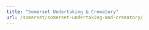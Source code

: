 ```yaml
---
title: "Somerset Undertaking & Crematory"
url: /somerset/somerset-undertaking-and-crematory/
---
```

